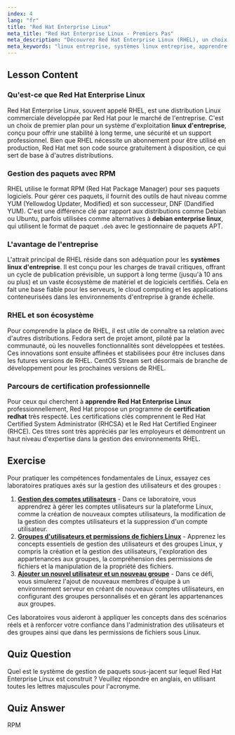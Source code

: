 ```yaml
---
index: 4
lang: "fr"
title: "Red Hat Enterprise Linux"
meta_title: "Red Hat Enterprise Linux - Premiers Pas"
meta_description: "Découvrez Red Hat Enterprise Linux (RHEL), un choix de premier plan pour les systèmes Linux d'entreprise. Ce guide couvre les bases de RHEL, son gestionnaire de paquets RPM et son rôle dans les environnements d'entreprise. Apprenez pourquoi RHEL est un système d'exploitation de serveur stable et sécurisé."
meta_keywords: "linux entreprise, systèmes linux entreprise, apprendre red hat enterprise linux, certification redhat, RHEL, Red Hat, RPM, YUM, DNF, serveur linux"
---
```


## Lesson Content

### Qu'est-ce que Red Hat Enterprise Linux

Red Hat Enterprise Linux, souvent appelé RHEL, est une distribution Linux commerciale développée par Red Hat pour le marché de l'entreprise. C'est un choix de premier plan pour un système d'exploitation **linux d'entreprise**, conçu pour offrir une stabilité à long terme, une sécurité et un support professionnel. Bien que RHEL nécessite un abonnement pour être utilisé en production, Red Hat met son code source gratuitement à disposition, ce qui sert de base à d'autres distributions.

### Gestion des paquets avec RPM

RHEL utilise le format RPM (Red Hat Package Manager) pour ses paquets logiciels. Pour gérer ces paquets, il fournit des outils de haut niveau comme YUM (Yellowdog Updater, Modified) et son successeur, DNF (Dandified YUM). C'est une différence clé par rapport aux distributions comme Debian ou Ubuntu, parfois utilisées comme alternatives à **debian enterprise linux**, qui utilisent le format de paquet `.deb` avec le gestionnaire de paquets APT.

### L'avantage de l'entreprise

L'attrait principal de RHEL réside dans son adéquation pour les **systèmes linux d'entreprise**. Il est conçu pour les charges de travail critiques, offrant un cycle de publication prévisible, un support à long terme (jusqu'à 10 ans ou plus) et un vaste écosystème de matériel et de logiciels certifiés. Cela en fait une base fiable pour les serveurs, le cloud computing et les applications conteneurisées dans les environnements d'entreprise à grande échelle.

### RHEL et son écosystème

Pour comprendre la place de RHEL, il est utile de connaître sa relation avec d'autres distributions. Fedora sert de projet amont, piloté par la communauté, où les nouvelles fonctionnalités sont développées et testées. Ces innovations sont ensuite affinées et stabilisées pour être incluses dans les futures versions de RHEL. CentOS Stream sert désormais de branche de développement pour les prochaines versions de RHEL.

### Parcours de certification professionnelle

Pour ceux qui cherchent à **apprendre Red Hat Enterprise Linux** professionnellement, Red Hat propose un programme de **certification redhat** très respecté. Les certifications clés comprennent le Red Hat Certified System Administrator (RHCSA) et le Red Hat Certified Engineer (RHCE). Ces titres sont très appréciés par les employeurs et démontrent un haut niveau d'expertise dans la gestion des environnements RHEL.

## Exercise

Pour pratiquer les compétences fondamentales de Linux, essayez ces laboratoires pratiques axés sur la gestion des utilisateurs et des groupes :

1. **[Gestion des comptes utilisateurs](https://labex.io/fr/labs/linux-user-account-management-49)** - Dans ce laboratoire, vous apprendrez à gérer les comptes utilisateurs sur la plateforme Linux, comme la création de nouveaux comptes utilisateurs, la modification de la gestion des comptes utilisateurs et la suppression d'un compte utilisateur.
2. **[Groupes d'utilisateurs et permissions de fichiers Linux](https://labex.io/fr/labs/linux-linux-user-group-and-file-permissions-18002)** - Apprenez les concepts essentiels de gestion des utilisateurs et des groupes Linux, y compris la création et la gestion des utilisateurs, l'exploration des appartenances aux groupes, la compréhension des permissions de fichiers et la manipulation de la propriété des fichiers.
3. **[Ajouter un nouvel utilisateur et un nouveau groupe](https://labex.io/fr/labs/linux-add-new-user-and-group-17987)** - Dans ce défi, vous simulerez l'ajout de nouveaux membres d'équipe à un environnement serveur en créant de nouveaux comptes utilisateurs, en configurant des groupes personnalisés et en gérant les appartenances aux groupes.

Ces laboratoires vous aideront à appliquer les concepts dans des scénarios réels et à renforcer votre confiance dans l'administration des utilisateurs et des groupes ainsi que dans les permissions de fichiers sous Linux.

## Quiz Question

Quel est le système de gestion de paquets sous-jacent sur lequel Red Hat Enterprise Linux est construit ? Veuillez répondre en anglais, en utilisant toutes les lettres majuscules pour l'acronyme.

## Quiz Answer

RPM
